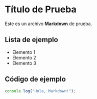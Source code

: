 # Título de Prueba

Este es un archivo **Markdown** de prueba.

## Lista de ejemplo

- Elemento 1
- Elemento 2
- Elemento 3

## Código de ejemplo

```javascript
console.log("Hola, Markdown!");

